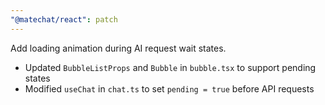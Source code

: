 ```yaml
---
"@matechat/react": patch
---
```


Add loading animation during AI request wait states.

- Updated `BubbleListProps` and `Bubble` in `bubble.tsx` to support pending states
- Modified `useChat` in `chat.ts` to set `pending = true` before API requests
